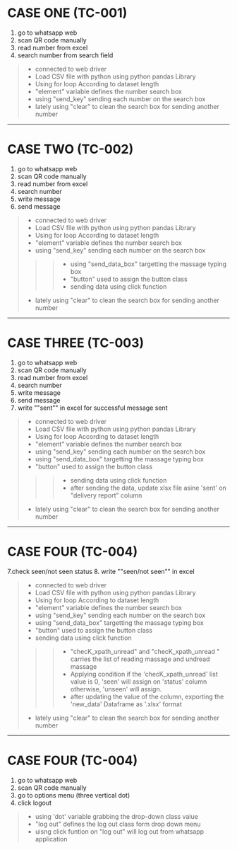 # CASE ONE (TC-001)
1. go to whatsapp web
2. scan QR code manually
3. read number from excel
4. search number from search field
>* connected to web driver
>* Load CSV file with python using python pandas Library
>* Using for loop According to dataset length
>* "element" variable defines the number search box
>* using "send_key" sending each number on the search box 
>* lately using "clear" to clean the search box for sending another number
---


# CASE TWO (TC-002)
1. go to whatsapp web
2. scan QR code manually
3. read number from excel
4. search number
5. write message
6. send message

>* connected to web driver
>* Load CSV file with python using python pandas Library
>* Using for loop According to dataset length
>* "element" variable defines the number search box
>* using "send_key" sending each number on the search box 
>>>* using "send_data_box" targetting the massage typing box
>>>* "button" used to assign the button class
>>>* sending data using click function
>* lately using "clear" to clean the search box for sending another number
---

# CASE THREE (TC-003)
1. go to whatsapp web
2. scan QR code manually
3. read number from excel
4. search number
5. write message
6. send message 
7. write ""sent"" in excel for successful message sent

>* connected to web driver
>* Load CSV file with python using python pandas Library
>* Using for loop According to dataset length
>* "element" variable defines the number search box
>* using "send_key" sending each number on the search box 
>* using "send_data_box" targetting the massage typing box
>* "button" used to assign the button class
>>>* sending data using click function
>>>* after sending the data, update xlsx file asine 'sent' on  "delivery report" column
>* lately using "clear" to clean the search box for sending another number
---
# CASE FOUR (TC-004)
7.check seen/not seen status
8. write ""seen/not seen""  in excel
>* connected to web driver
>* Load CSV file with python using python pandas Library
>* Using for loop According to dataset length
>* "element" variable defines the number search box
>* using "send_key" sending each number on the search box 
>* using "send_data_box" targetting the massage typing box
>* "button" used to assign the button class
>* sending data using click function
>>>* "checK_xpath_unread" and "checK_xpath_unread " carries the list of reading massage and undread massage
>>>* Applying condition if the 'checK_xpath_unread' list value is 0, 'seen' will assign on 'status' column otherwise, 'unseen' will assign.
>>>* after updating the value of the column, exporting the 'new_data' Dataframe as '.xlsx' format 
>* lately using "clear" to clean the search box for sending another number
---

# CASE FOUR (TC-004)
1. go to whatsapp web
2. scan QR code manually
3. go to options menu (three vertical dot)
4. click logout

>* using 'dot' variable grabbing the drop-down class value
>* "log out" defines the log out class form drop down menu
>* uisng click funtion on "log out" will log out from whatsapp application


